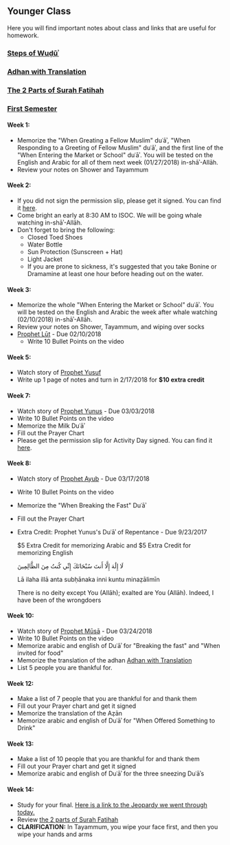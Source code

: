 ## Younger Class

Here you will find important notes about class and links that are useful for homework. 

### [Steps of Wuḍūʾ](https://isocia.github.io/Wu%E1%B8%8D%C5%AB%CA%BE%20Notes)

### [Adhan with Translation](https://isocia.github.io/AdhanNotes)

### [The 2 Parts of Surah Fatihah](https://github.com/isocia/isocia.github.io/blob/master/TwoPartsOfFatihah.md)

### [First Semester](https://isocia.github.io/YoungerFirstSemester)

#### Week 1:
* Memorize the "When Greating a Fellow Muslim" duʿāʾ, "When Responding to a Greeting of Fellow Muslim" duʿāʾ, and the first line of the "When Entering the Market or School" duʿāʾ. You will be tested on the English and Arabic for all of them next week (01/27/2018) in-shāʾ-Allāh.
* Review your notes on Shower and Tayammum

#### Week 2:
* If you did not sign the permission slip, please get it signed. You can find it <a href="https://goo.gl/Q1X7M7" target="_blank">here</a>.
* Come bright an early at 8:30 AM to ISOC. We will be going whale watching in-shāʾ-Allāh.
* Don't forget to bring the following: 
  * Closed Toed Shoes
  * Water Bottle
  * Sun Protection (Sunscreen + Hat)
  * Light Jacket
  * If you are prone to sickness, it's suggested that you take Bonine or Dramamine at least one hour before heading out on the water.

#### Week 3:
* Memorize the whole "When Entering the Market or School" duʿāʾ. You will be tested on the English and Arabic the week after whale watching (02/10/2018) in-shāʾ-Allāh.
* Review your notes on Shower, Tayammum, and wiping over socks
* <a href="https://youtu.be/n6dsA7PBECo" target="_blank">Prophet Lūt</a> - Due 02/10/2018
    * Write 10 Bullet Points on the video
    
#### Week 5:
* Watch story of <a href="https://youtu.be/kO8dmMKg9dc" target="_blank">Prophet Yusuf</a>
* Write up 1 page of notes and turn in 2/17/2018 for **$10 extra credit**

#### Week 7:
* Watch story of <a href="https://youtu.be/2c48V4fSqco" target="_blank">Prophet Yunus</a> - Due 03/03/2018
 * Write 10 Bullet Points on the video
* Memorize the Milk Duʿāʾ
* Fill out the Prayer Chart
* Please get the permission slip for Activity Day signed. You can find it <a href="https://goo.gl/PvrSDu" target="_blank">here</a>.

#### Week 8:
* Watch story of <a href="https://youtu.be/bXEaa5VbTU8" target="_blank">Prophet Ayub</a> - Due 03/17/2018
 * Write 10 Bullet Points on the video
* Memorize the "When Breaking the Fast" Duʿāʾ
* Fill out the Prayer Chart
* Extra Credit: 
    Prophet Yunus's Duʿāʾ of Repentance - Due 9/23/2017
    
    $5 Extra Credit for memorizing Arabic and $5 Extra Credit for memorizing English
    
    
    لَا إِلَٰهَ إِلَّا أَنتَ سُبْحَانَكَ إِنِّي كُنتُ مِنَ الظَّالِمِينَ 
    
    Lā ilaha illā anta subḥānaka inni kuntu minaẓālimīn 
    
    There is no deity except You (Allāh); exalted are You (Allāh). Indeed, I have been of the wrongdoers

#### Week 10:
* Watch story of <a href="https://youtu.be/5IFU5H3RYUc" target="_blank">Prophet Mūsā</a> - Due 03/24/2018
 * Write 10 Bullet Points on the video
* Memorize arabic and english of Duʿāʾ for "Breaking the fast" and "When invited for food"
* Memorize the translation of the adhan [Adhan with Translation](https://isocia.github.io/AdhanNotes)
* List 5 people you are thankful for.

#### Week 12:
* Make a list of 7 people that you are thankful for and thank them
* Fill out your Prayer chart and get it signed
* Memorize the translation of the Aẓān
* Memorize arabic and english of Duʿāʾ for "When Offered Something to Drink"

#### Week 13:
* Make a list of 10 people that you are thankful for and thank them
* Fill out your Prayer chart and get it signed
* Memorize arabic and english of Duʿāʾ for the three sneezing Duʿāʾs

#### Week 14:
* Study for your final. <a href="https://jeopardylabs.com/play/saturday-class-semester-2" target="_blank">Here is a link to the Jeopardy we went through today.</a>
* Review [the 2 parts of Surah Fatihah](https://github.com/isocia/isocia.github.io/blob/master/TwoPartsOfFatihah.md)
* <b>CLARIFICATION:</b> In Tayammum, you wipe your face first, and then you wipe your hands and arms
